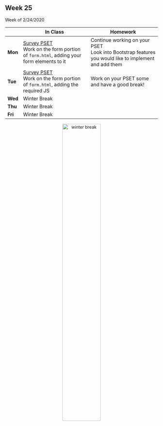 <meta http-equiv="refresh" content="300"/>

## Week 25  
Week of 2/24/2020 

  |       |In Class               |Homework   |
  |-------|---------              |---------  |
  |**Mon**|[Survey PSET](https://docs.cs50.net/2019/ap/problems/survey/survey.html)<br>Work on the form portion of `form.html`, adding your form elements to it|Continue working on your PSET<br>Look into Bootstrap features you would like to implement and add them|
  |**Tue**|[Survey PSET](https://docs.cs50.net/2019/ap/problems/survey/survey.html)<br>Work on the form portion of `form.html`, adding the required JS |Work on your PSET some and have a good break! |
  |**Wed**|Winter Break | |
  |**Thu**|Winter Break | |
  |**Fri**|Winter Break | |

<div style="text-align:center">
<img src="https://msa1.magnoliapublicschools.org/ourpages/auto/2019/12/18/51457184/winterbreak.jpg" alt="winter break" width="50%">

</div>

